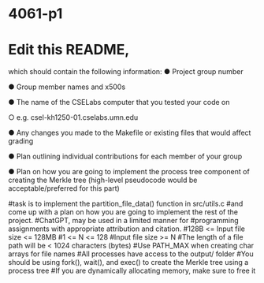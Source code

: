 # 4061-p1
# Edit this README, 
which should contain the following
information:
● Project group number

● Group member names and x500s

● The name of the CSELabs computer that you tested your code on

  ○ e.g. csel-kh1250-01.cselabs.umn.edu

● Any changes you made to the Makefile or existing files that would affect grading

● Plan outlining individual contributions for each member of your group

● Plan on how you are going to implement the process tree component of creating the Merkle tree
(high-level pseudocode would be acceptable/preferred for this part)


#task is to implement the partition_file_data() function in src/utils.c
#and come up with a plan on how you are going to implement the rest of the project.
#ChatGPT, may be used in a limited manner for
#programming assignments with appropriate attribution and citation.
#128B <= Input file size <= 128MB
#1 <= N <= 128
#Input file size >= N
#The length of a file path will be < 1024 characters (bytes)
#Use PATH_MAX when creating char arrays for file names
#All processes have access to the output/ folder
#You should be using fork(), wait(), and exec() to create the Merkle tree using a process tree
#If you are dynamically allocating memory, make sure to free it

